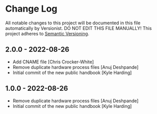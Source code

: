 # Change Log

All notable changes to this project will be documented in this file
automatically by Versionist. DO NOT EDIT THIS FILE MANUALLY!
This project adheres to [Semantic Versioning](http://semver.org/).

## 2.0.0 - 2022-08-26

* Add CNAME file [Chris Crocker-White]
* Remove duplicate hardware process files [Anuj Deshpande]
* Initial commit of the new public handbook [Kyle Harding]

## 1.0.0 - 2022-08-26

* Remove duplicate hardware process files [Anuj Deshpande]
* Initial commit of the new public handbook [Kyle Harding]
